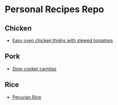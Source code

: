 # Personal Recipes Repo

## Chicken
* [Easy oven chicken thighs with stewed tomatoes](/chicken/easy_oven_chicken_thighs.md)

## Pork
* [Slow cooker carnitas](/pork/slow_cooker_carnitas.md)
## Rice
* [Peruvian Rice](/rice/peruvian_rice.md)
